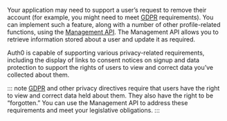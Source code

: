 Your application may need to support a user’s request to remove their account (for example, you might need to meet [GDPR](https://eugdpr.org/) requirements). You can implement such a feature, along with a number of other profile-related functions, using the [Management API](/api/management/v2#!/Users). The Management API allows you to retrieve information stored about a user and update it as required.

Auth0 is capable of supporting various privacy-related requirements, including the display of links to consent notices on signup and data protection to support the rights of users to view and correct data you’ve collected about them.

::: note
[GDPR](https://eugdpr.org/) and other privacy directives require that users have the right to view and correct data held about them. They also have the right to be “forgotten.” You can use the Management API to address these requirements and meet your legislative obligations.
:::

